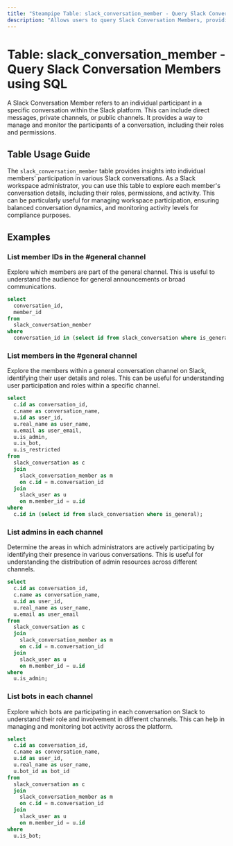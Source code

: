 ```yaml
---
title: "Steampipe Table: slack_conversation_member - Query Slack Conversation Members using SQL"
description: "Allows users to query Slack Conversation Members, providing detailed insights into each member's participation in different conversations."
---
```


# Table: slack_conversation_member - Query Slack Conversation Members using SQL

A Slack Conversation Member refers to an individual participant in a specific conversation within the Slack platform. This can include direct messages, private channels, or public channels. It provides a way to manage and monitor the participants of a conversation, including their roles and permissions.

## Table Usage Guide

The `slack_conversation_member` table provides insights into individual members' participation in various Slack conversations. As a Slack workspace administrator, you can use this table to explore each member's conversation details, including their roles, permissions, and activity. This can be particularly useful for managing workspace participation, ensuring balanced conversation dynamics, and monitoring activity levels for compliance purposes.

## Examples

### List member IDs in the #general channel
Explore which members are part of the general channel. This is useful to understand the audience for general announcements or broad communications.

```sql
select
  conversation_id,
  member_id
from
  slack_conversation_member
where
  conversation_id in (select id from slack_conversation where is_general);
```

### List members in the #general channel
Explore the members within a general conversation channel on Slack, identifying their user details and roles. This can be useful for understanding user participation and roles within a specific channel.

```sql
select
  c.id as conversation_id,
  c.name as conversation_name,
  u.id as user_id,
  u.real_name as user_name,
  u.email as user_email,
  u.is_admin,
  u.is_bot,
  u.is_restricted
from
  slack_conversation as c
  join
    slack_conversation_member as m
    on c.id = m.conversation_id
  join
    slack_user as u
    on m.member_id = u.id
where
  c.id in (select id from slack_conversation where is_general);
```

### List admins in each channel
Determine the areas in which administrators are actively participating by identifying their presence in various conversations. This is useful for understanding the distribution of admin resources across different channels.

```sql
select
  c.id as conversation_id,
  c.name as conversation_name,
  u.id as user_id,
  u.real_name as user_name,
  u.email as user_email
from
  slack_conversation as c
  join
    slack_conversation_member as m
    on c.id = m.conversation_id
  join
    slack_user as u
    on m.member_id = u.id
where
  u.is_admin;
```

### List bots in each channel
Explore which bots are participating in each conversation on Slack to understand their role and involvement in different channels. This can help in managing and monitoring bot activity across the platform.

```sql
select
  c.id as conversation_id,
  c.name as conversation_name,
  u.id as user_id,
  u.real_name as user_name,
  u.bot_id as bot_id
from
  slack_conversation as c
  join
    slack_conversation_member as m
    on c.id = m.conversation_id
  join
    slack_user as u
    on m.member_id = u.id
where
  u.is_bot;
```